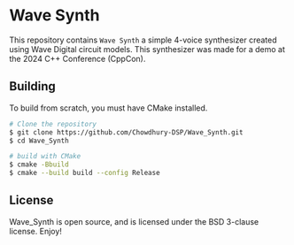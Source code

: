 # Wave Synth

This repository contains `Wave Synth` a simple 4-voice synthesizer
created using Wave Digital circuit models. This synthesizer was made
for a demo at the 2024 C++ Conference (CppCon).

## Building

To build from scratch, you must have CMake installed.

```bash
# Clone the repository
$ git clone https://github.com/Chowdhury-DSP/Wave_Synth.git
$ cd Wave_Synth

# build with CMake
$ cmake -Bbuild
$ cmake --build build --config Release
```

## License

Wave_Synth is open source, and is licensed under the BSD 3-clause license.
Enjoy!
